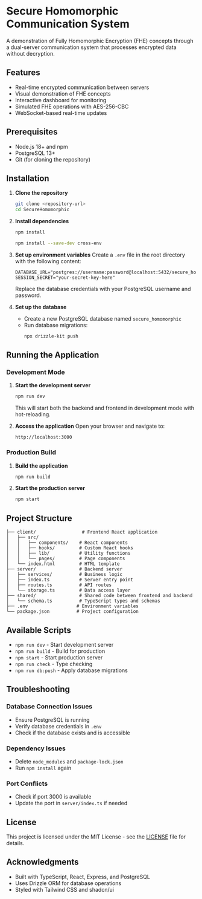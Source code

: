# Secure Homomorphic Communication System

A demonstration of Fully Homomorphic Encryption (FHE) concepts through a dual-server communication system that processes encrypted data without decryption.

## Features

- Real-time encrypted communication between servers
- Visual demonstration of FHE concepts
- Interactive dashboard for monitoring
- Simulated FHE operations with AES-256-CBC
- WebSocket-based real-time updates

## Prerequisites

- Node.js 18+ and npm
- PostgreSQL 13+
- Git (for cloning the repository)

## Installation

1. **Clone the repository**
   ```bash
   git clone <repository-url>
   cd SecureHomomorphic
   ```

2. **Install dependencies**
   ```bash
   npm install
   ```
   ```bash
   npm install --save-dev cross-env
   ```

3. **Set up environment variables**
   Create a `.env` file in the root directory with the following content:
   ```env
   DATABASE_URL="postgres://username:password@localhost:5432/secure_homomorphic"
   SESSION_SECRET="your-secret-key-here"
   ```
   Replace the database credentials with your PostgreSQL username and password.

4. **Set up the database**
   - Create a new PostgreSQL database named `secure_homomorphic`
   - Run database migrations:
     ```bash
     npx drizzle-kit push
     ```

## Running the Application

### Development Mode

1. **Start the development server**
   ```bash
   npm run dev
   ```
   This will start both the backend and frontend in development mode with hot-reloading.

2. **Access the application**
   Open your browser and navigate to:
   ```
   http://localhost:3000
   ```

### Production Build

1. **Build the application**
   ```bash
   npm run build
   ```

2. **Start the production server**
   ```bash
   npm start
   ```

## Project Structure

```
├── client/                 # Frontend React application
│   ├── src/
│   │   ├── components/    # React components
│   │   ├── hooks/         # Custom React hooks
│   │   ├── lib/           # Utility functions
│   │   └── pages/         # Page components
│   └── index.html         # HTML template
├── server/                # Backend server
│   ├── services/          # Business logic
│   ├── index.ts           # Server entry point
│   ├── routes.ts          # API routes
│   └── storage.ts         # Data access layer
├── shared/                # Shared code between frontend and backend
│   └── schema.ts          # TypeScript types and schemas
├── .env                  # Environment variables
└── package.json          # Project configuration
```

## Available Scripts

- `npm run dev` - Start development server
- `npm run build` - Build for production
- `npm start` - Start production server
- `npm run check` - Type checking
- `npm run db:push` - Apply database migrations

## Troubleshooting

### Database Connection Issues
- Ensure PostgreSQL is running
- Verify database credentials in `.env`
- Check if the database exists and is accessible

### Dependency Issues
- Delete `node_modules` and `package-lock.json`
- Run `npm install` again

### Port Conflicts
- Check if port 3000 is available
- Update the port in `server/index.ts` if needed

## License

This project is licensed under the MIT License - see the [LICENSE](LICENSE) file for details.

## Acknowledgments

- Built with TypeScript, React, Express, and PostgreSQL
- Uses Drizzle ORM for database operations
- Styled with Tailwind CSS and shadcn/ui
